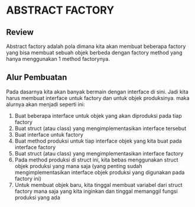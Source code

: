 # ABSTRACT FACTORY
## Review
Abstract factory adalah pola dimana kita akan membuat beberapa factory yang bisa membuat sebuah objek berbeda dengan factory method yang hanya menggunakan 1 method factorynya.

## Alur Pembuatan
Pada dasarnya kita akan banyak bermain dengan interface di sini. Jadi kita harus membuat interface untuk factory dan untuk objek produksinya.
maka alurnya akan menjadi seperti ini:
1. Buat beberapa interface untuk objek yang akan diproduksi pada tiap factory
2. Buat struct (atau class) yang mengimplementasikan interface tersebut
3. Buat interface untuk factory
4. Buat method produksi untuk tiap interface objek yang kita buat pada interface factory
5. Buat struct (atau class) yang mengimplementasikan interface factory
6. Pada method produksi di struct ini, kita bebas menggunakan struct objek produksi yang mana saja (yang penting sudah mengimplementasikan interface objek produksi yang digunakan pada factory ini)
7. Untuk membuat objek baru, kita tinggal membuat variabel dari struct factory mana saja yang kita inginkan dan tinggal memanggil fungsi produksi yang ada
